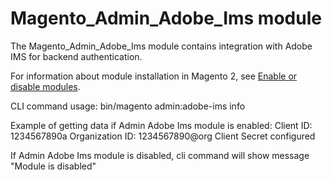 # Magento_Admin_Adobe_Ims module

The Magento_Admin_Adobe_Ims module contains integration with Adobe IMS for backend authentication.

For information about module installation in Magento 2, see [Enable or disable modules](https://devdocs.magento.com/guides/v2.4/install-gde/install/cli/install-cli-subcommands-enable.html).


CLI command usage:
bin/magento admin:adobe-ims info

Example of getting data if Admin Adobe Ims module is enabled:
Client ID: 1234567890a
Organization ID: 1234567890@org
Client Secret configured

If Admin Adobe Ims module is disabled, cli command will show message "Module is disabled"
